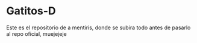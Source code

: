# Gatitos-D
Este es el repositorio de a mentiris, donde se subira todo antes de pasarlo al repo oficial, muejejeje

